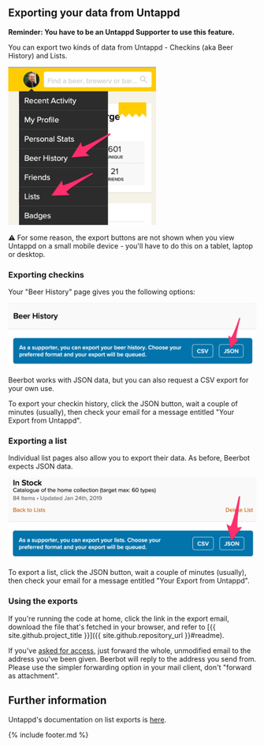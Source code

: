 ---
---

## Exporting your data from Untappd

**Reminder: You have to be an Untappd Supporter to use this feature.**

You can export two kinds of data from Untappd - Checkins (aka Beer History) and Lists. 

<img src="images/untappd-menu.png" width="300" alt="Untappd Profile menu, with Beer History and Lists highlighted">

⚠️ For some reason, the export buttons are not shown when you view Untappd on a small mobile device - you'll have to do 
this on a tablet, laptop or desktop.

### Exporting checkins

Your "Beer History" page gives you the following options:

<img src="images/untappd-history-json.png" width="600" alt="Part of Untappd Checkins page, with JSON export highlighted">

Beerbot works with JSON data, but you can also request a CSV export for your own use.

To export your checkin history, click the JSON button, wait a couple of minutes (usually), then check your email 
for a message entitled "Your Export from Untappd".

### Exporting a list

Individual list pages also allow you to export their data. As before, Beerbot expects JSON data.

<img src="images/untappd-list-json.png" width="600" alt="Part of Untappd List page, with JSON export highlighted">

To export a list, click the JSON button, wait a couple of minutes (usually), then check your email 
for a message entitled "Your Export from Untappd".

### Using the exports

If you're running the code at home, click the link in the export email, download the file that's fetched in your browser, 
and refer to [{{ site.github.project_title }}]({{ site.github.repository_url }}#readme).

If you've [asked for access](INDEX.md#forward-by-email), just forward the whole, unmodified email to the address you've 
been given. Beerbot will reply to the address you send from.  Please use the simpler forwarding option in your mail 
client, don't "forward as attachment".

## Further information

Untappd's documentation on list exports is 
[here](https://help.untappd.com/support/solutions/articles/25000001978-where-can-i-find-the-exportable-data-feature-).


{% include footer.md %}
